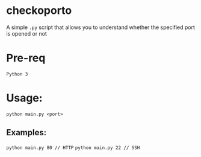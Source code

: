 # checkoporto
A simple `.py` script that allows you to understand whether the specified port is opened or not

# Pre-req
`Python 3`

# Usage:
`python main.py <port>`

## Examples:

`python main.py 80 // HTTP`
`python main.py 22 // SSH`
